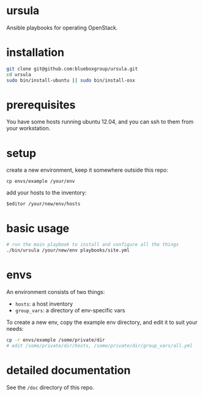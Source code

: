 # ursula

Ansible playbooks for operating OpenStack.

# installation

```bash
git clone git@github.com:blueboxgroup/ursula.git
cd ursula
sudo bin/install-ubuntu || sudo bin/install-osx
```

# prerequisites

You have some hosts running ubuntu 12.04, and you can ssh to them from your workstation.

# setup

create a new environment, keep it somewhere outside this repo:

    cp envs/example /your/env

add your hosts to the inventory:

    $editor /your/new/env/hosts


# basic usage

```bash
# run the main playbook to install and configure all the things
./bin/ursula /your/new/env playbooks/site.yml
```

# envs

An environment consists of two things:
- `hosts`: a host inventory
- `group_vars`: a directory of env-specific vars

To create a new env, copy the example env directory, and edit it to suit your needs:

```bash
cp -r envs/example /some/private/dir
# edit /some/private/dir/hosts, /some/private/dir/group_vars/all.yml
```

# detailed documentation

See the `/doc` directory of this repo.
